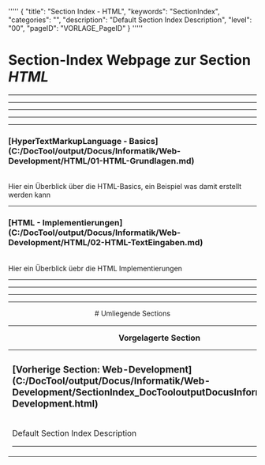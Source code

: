 '''''
{
"title": "Section Index - HTML",
"keywords": "SectionIndex",
"categories": "",
"description": "Default Section Index Description",
"level": "00",
"pageID": "VORLAGE_PageID"
}
'''''


<h1>Section-Index Webpage zur Section <i>HTML</i></h1>

<hr><hr><hr><hr><hr>


<h3>[HyperTextMarkupLanguage - Basics](C:/DocTool/output/Docus/Informatik/Web-Development/HTML/01-HTML-Grundlagen.md)</h3><br>Hier ein Überblick über die HTML-Basics, ein Beispiel was damit erstellt werden kann<hr>


<h3>[HTML - Implementierungen](C:/DocTool/output/Docus/Informatik/Web-Development/HTML/02-HTML-TextEingaben.md)</h3><br>Hier ein Überblick üebr die HTML Implementierungen<hr><center><hr><hr><hr> # Umliegende Sections
 </h2><br><table><thead> <tr> <th><center>Vorgelagerte Section</center></th> <th><center>Nachgelagerte Section</center></th></tr></thead><tbody><tr><td><h3>[Vorherige Section: Web-Development](C:/DocTool/output/Docus/Informatik/Web-Development/SectionIndex_DocTooloutputDocusInformatikWeb-Development.html)</h3><br>Default Section Index Description<hr></td><td>Es gibt keine weiteren Unterordner</td></tr></tbody></table>